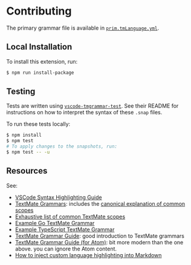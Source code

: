 # Contributing

The primary grammar file is available in [`prim.tmLanguage.yml`](../syntaxes/prim.tmLanguage.yml).

## Local Installation

To install this extension, run:

```sh
$ npm run install-package
```

## Testing

Tests are written using [`vscode-tmgrammar-test`](https://github.com/PanAeon/vscode-tmgrammar-test). See their README for instructions on how to interpret the syntax of these `.snap` files.

To run these tests locally:

```sh
$ npm install
$ npm test
# To apply changes to the snapshots, run:
$ npm test -- -u
```

## Resources

See:

- [VSCode Syntax Highlighting Guide](https://code.visualstudio.com/api/language-extensions/syntax-highlight-guide)
- [TextMate Grammars](https://macromates.com/manual/en/language_grammars): includes the [canonical explanation of common scopes](https://macromates.com/manual/en/language_grammars#naming_conventions)
- [Exhaustive list of common TextMate scopes](https://github.com/psmitt/metalanguage/blob/master/examples/ScopeList.ScopeList)
- [Example Go TextMate Grammar](https://github.com/microsoft/vscode-textmate/blob/main/test-cases/themes/go/go.json)
- [Example TypeScript TextMate Grammar](https://github.com/microsoft/TypeScript-TmLanguage/blob/master/TypeScript.YAML-tmLanguage)
- [TextMate Grammar Guide](http://www.apeth.com/nonblog/stories/textmatebundle.html): good introduction to TextMate grammars
- [TextMate Grammar Guide (for Atom)](https://gist.github.com/Aerijo/b8c82d647db783187804e86fa0a604a1): bit more modern than the one above. you can ignore the Atom content.
- [How to inject custom language highlighting into Markdown](https://github.com/mjbvz/vscode-fenced-code-block-grammar-injection-example)
